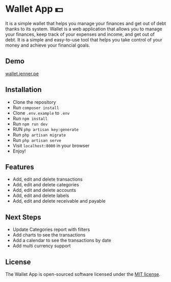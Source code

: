 # Wallet App 💵

It is a simple wallet that helps you manage your finances and get out of debt thanks to its system.
Wallet is a web application that allows you to manage your finances, keep track of your expenses and income, and get out
of debt. It is a simple and easy-to-use tool that helps you take control of your money and achieve your financial goals.

## Demo

[wallet.jenner.pe](https://wallet.jenner.pe)

## Installation

* Clone the repository
* Run `composer install`
* Clone `.env.example` to `.env`
* Run `npm install`
* Run `npm run dev`
* RUN `php artisan key:generate`
* Run `php artisan migrate`
* Run `php artisan serve`
* Visit `localhost:8000` in your browser
* Enjoy!

## Features

* Add, edit and delete transactions
* Add, edit and delete categories
* Add, edit and delete accounts
* Add, edit and delete labels
* Add, edit and delete receivable and payable

## Next Steps
* Update Categories report with filters
* Add charts to see the transactions
* Add a calendar to see the transactions by date
* Add multi currency support

## License

The Wallet App is open-sourced software licensed under the [MIT license](https://opensource.org/licenses/MIT).
